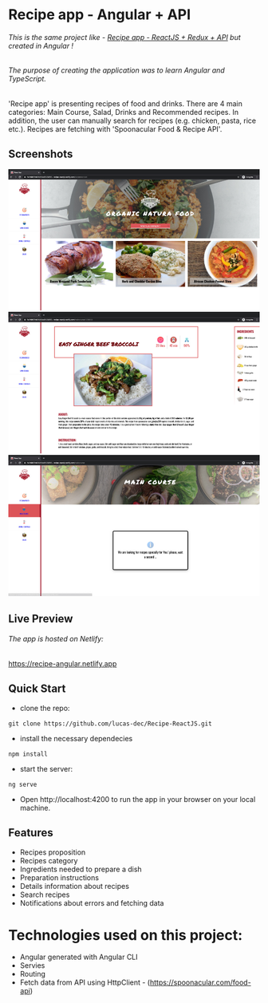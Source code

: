 # Recipe app - Angular + API

###### This is the same project like - [Recipe app - ReactJS + Redux + API](https://github.com/lucas-dec/Recipe-ReactJS) but created in Angular !

###### The purpose of creating the application was to learn Angular and TypeScript.

'Recipe app' is presenting recipes of food and drinks. There are 4 main categories: Main Course, Salad, Drinks and Recommended recipes. In addition, the user can manually search for recipes (e.g. chicken, pasta, rice etc.). Recipes are fetching with 'Spoonacular Food & Recipe API'.

## Screenshots

![Recommended](screenshots/recommended.jpg?raw=true "Recommended")
![DetailsRecipes](screenshots/details-recipe.jpg?raw=true "DetailsRecipes")
![Notification](screenshots/fetching-data.jpg?raw=true "Notification")

## Live Preview

###### The app is hosted on Netlify:

https://recipe-angular.netlify.app

## Quick Start

- clone the repo:

```
git clone https://github.com/lucas-dec/Recipe-ReactJS.git
```

- install the necessary dependecies

```
npm install
```

- start the server:

```
ng serve
```

- Open http://localhost:4200 to run the app in your browser on your local machine.

## Features

- Recipes proposition
- Recipes category
- Ingredients needed to prepare a dish
- Preparation instructions
- Details information about recipes
- Search recipes
- Notifications about errors and fetching data

# Technologies used on this project:

- Angular generated with Angular CLI
- Servies
- Routing
- Fetch data from API using HttpClient - (https://spoonacular.com/food-api)
